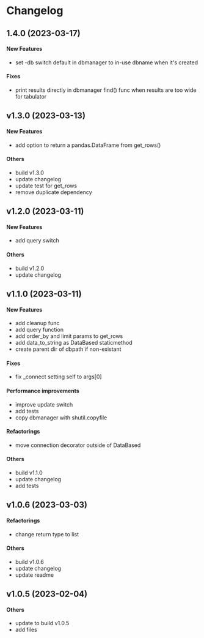 # Changelog

## 1.4.0 (2023-03-17)

#### New Features

* set -db switch default in dbmanager to in-use dbname when it's  created
#### Fixes

* print results directly in dbmanager find() func when results are too wide for tabulator


## v1.3.0 (2023-03-13)

#### New Features

* add option to return a pandas.DataFrame from get_rows()
#### Others

* build v1.3.0
* update changelog
* update test for get_rows
* remove duplicate dependency


## v1.2.0 (2023-03-11)

#### New Features

* add query switch
#### Others

* build v1.2.0
* update changelog


## v1.1.0 (2023-03-11)

#### New Features

* add cleanup func
* add query function
* add order_by and limit params to get_rows
* add data_to_string as DataBased staticmethod
* create parent dir of dbpath if non-existant
#### Fixes

* fix _connect setting self to args[0]
#### Performance improvements

* improve update switch
* add tests
* copy dbmanager with shutil.copyfile
#### Refactorings

* move connection decorator outside of DataBased
#### Others

* build v1.1.0
* update changelog
* add tests


## v1.0.6 (2023-03-03)

#### Refactorings

* change return type to list
#### Others

* build v1.0.6
* update changelog
* update readme


## v1.0.5 (2023-02-04)

#### Others

* update to build v1.0.5
* add files